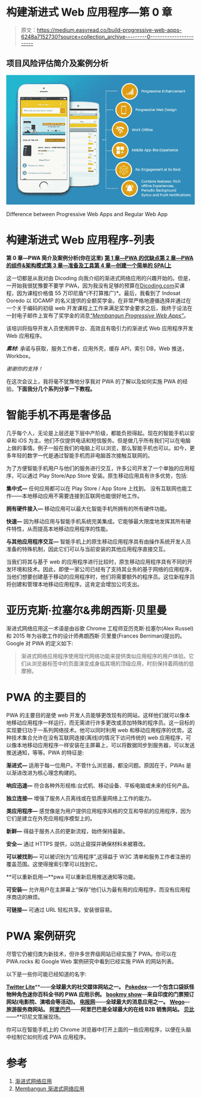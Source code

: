 # 构建渐进式 Web 应用程序—第 0 章

> 原文：<https://medium.easyread.co/build-progressive-web-apps-6248a7152730?source=collection_archive---------0----------------------->

## 项目风险评估简介及案例分析

![](img/39abead6f201411a9aee7aa52f3bc310.png)

Difference between Progressive Web Apps and Regular Web App

# 构建渐进式 Web 应用程序-列表

**第 0 章—PWA 简介及案例分析(你在这里)**
[**第 1 章—PWA 的优缺点**](https://medium.com/easyread/build-progressive-web-apps-chapter-1-d3d2b449ab42)[**第 2 章—PWA 的组件&架构模式**](https://medium.com/easyread/build-progressive-web-apps-chapter-2-pwa-components-428295c2d524)[**第 3 章—准备及工具**](https://medium.com/easyread/build-progressive-web-apps-chapter-3-a73269d627b2)[**第 4 章—创建一个简单的 SPA(上**](https://medium.com/easyread/build-progressive-web-apps-chapter-4-b85ef6e6d465)

这一切都是从我对由 Dicoding 向我介绍的渐进式网络应用的兴趣开始的。但是，一开始我很犹豫要不要学 PWA，因为我没有足够的预算在[Dicoding.com](https://www.dicoding.com/)买课程，因为课程价格值 55 万印尼盾*(不打算推广)*。最后，我看到了 Indosat Ooredo 以 IDCAMP 的名义提供的全额奖学金。在非常严格地遵循选择并通过在一个关于编码的初级 web 开发课程上工作来满足奖学金要求之后，我终于设法在一封电子邮件上宣布了奖学金的消息[*“Membangun Progressive Web Apps”*](https://www.dicoding.com/academies/74)。

该培训将指导开发人员使用跨平台、高效且有吸引力的渐进式 Web 应用程序开发 Web 应用程序。

***素材:*** 承诺与获取，服务工作者，应用外壳，缓存 API，索引 DB，Web 推送，Workbox。

*谢谢你的支持！*

在这次会议上，我将毫不犹豫地分享我对 PWA 的了解以及如何实施 PWA 的经验。**下面我分几个系列分享一下教程。**

# 智能手机不再是奢侈品

几乎每个人，无论是上层还是下层中产阶级，都能负担得起。现在的智能手机以安卓和 iOS 为主。他们不仅提供电话和短信服务。但是做几乎所有我们可以在电脑上做的事情。例子一般在我们的电脑上可以浏览，那么智能手机也可以。如今，更多年轻的数字一代是通过智能手机而非电脑首次接触互联网的。

为了方便智能手机用户与他们的服务进行交互，许多公司开发了一个单独的应用程序，可以通过 Play Store/App Store 安装。原生移动应用具有许多优势，包括:

**集中式—** 任何应用都可以在 Play Store / App Store 上找到。
没有互联网也能工作——本地移动应用不需要连接到互联网也能很好地工作。

**拥有硬件接入—** 移动应用可以最大化智能手机所拥有的所有硬件功能。

**快速—** 因为移动应用与智能手机系统完美集成。它能够最大限度地发挥其所有硬件特性，从而提高本地移动应用程序的性能。

**与其他应用程序交互—** 智能手机上的原生移动应用程序具有由操作系统开发人员准备的特殊机制，因此它们可以与当前安装的其他应用程序直接交互。

当我们将其与基于 web 的应用程序进行比较时，原生移动应用程序具有不同的开发环境和技术。因此，即使一家公司已经有了支持其业务的基于网络的应用程序，当他们想要创建基于移动的应用程序时，他们将需要额外的程序员。这位新程序员将创建和管理本地移动应用程序。这肯定会增加公司支出。

# 亚历克斯·拉塞尔&弗朗西斯·贝里曼

渐进式网络应用这一术语是由谷歌 Chrome 工程师亚历克斯·拉塞尔(Alex Russel)和 2015 年为谷歌工作的设计师弗朗西斯·贝里曼(Frances Berriman)提出的。Google 对 PWA 的定义如下:

> 渐进式网络应用程序使用现代网络功能来提供类似应用程序的用户体验。它们从浏览器标签中的页面演变成身临其境的顶级应用，时刻保持着网络的低摩擦。

# PWA 的主要目的

PWA 的主要目的是使 web 开发人员能够更改现有的网站，这样他们就可以像本地移动应用程序一样运行，而无需进行许多更改或添加特殊的程序员。这一目标的实现要归功于一系列网络技术。他可以同时利用 web 和移动应用程序的优势。这种技术集合允许在没有互联网连接(离线)的情况下访问传统的 web 应用程序，可以像本地移动应用程序一样安装在主屏幕上，可以将数据同步到服务器，可以发送推送通知，等等。PWA 的特征是:

**渐进式—** 适用于每一位用户。不管什么浏览器，都没问题。原因在于，PWAs 是以渐进改进为核心理念构建的。

**响应迅速—** 符合各种外形规格:台式机、移动设备、平板电脑或未来的任何产品。

**独立连接—** 增强了服务人员离线或在低质量网络上工作的能力。

**类应用程序—** 感觉像是为用户提供应用程序风格的交互和导航的应用程序，因为它们是建立在外壳应用程序模型上的。

**新鲜—** 得益于服务人员的更新流程，始终保持最新。

**安全—** 通过 HTTPS 提供，以防止窥探并确保材料未被篡改。

**可以被找到—** 可以被识别为“应用程序”,这得益于 W3C 清单和服务工作者注册的覆盖范围。这使得搜索引擎可以找到它。

**可以重新启用—**pwa 可以重新启用推送通知等功能。

**可安装—** 允许用户在主屏幕上“保存”他们认为最有用的应用程序，而没有应用程序商店的麻烦。

**可链接—** 可通过 URL 轻松共享。安装很容易。

# **PWA 案例研究**

尽管它仍被归类为新技术，但许多世界级网站已经实施了 PWA。你可以在 PWA.rocks 和 Google Web 案例研究中看到已经实施 PWA 的网站列表。

以下是一些你可能已经知道的名字:

[**Twitter Lite**](https://mobile.twitter.com/)**——**全球最大的社交媒体网站之一。
[**Pokedex**](https://pokedex.org/)**—**一个包含口袋妖怪物种角色迷你百科全书的 PWA 应用示例。
[**bookmy show**](https://developers.google.com/web/showcase/2017/bookmyshow)**—**来自印度的门票预订网站(电影院、演唱会等活动)。
[**电报网**](https://web.telegram.org/)**——**全球最大的消息应用之一。
[**Wego**](https://www.wego.co.id/)**—**旅游服务商网站。
[**阿里巴巴**](https://alibaba.com/)**——**阿里巴巴是全球最大的在线 B2B 销售网站。
[**贝比**](https://babe.co.id/)**——**印尼文策展现场。

你可以在智能手机上的 Chrome 浏览器中打开上面的一些应用程序，以便在头脑中绘制它如何形成 PWA 应用程序。

# 参考

1.  [渐进式网络应用](https://developers.google.com/web/progressive-web-apps)
2.  [Membangun 渐进式网络应用](https://www.dicoding.com/academies/74)